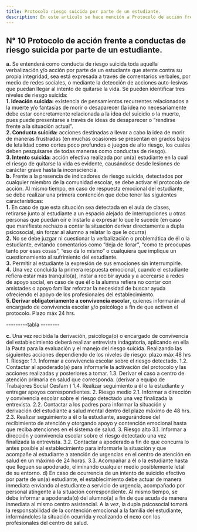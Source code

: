 ```yaml
---
title: Protocolo riesgo suicida por parte de un estudiante.
description: En este artículo se hace mención a Protocolo de acción frente a conductas de riesgo suicida por parte de un estudiante.
---
```

## N° 10 Protocolo de acción frente a conductas de riesgo suicida por parte de un estudiante.  
**a.** Se entenderá como conducta de riesgo suicida toda aquella verbalización y/o acción por parte de un estudiante que atente contra su propia integridad, sea está expresada a través de comentarios verbales, por medio de redes sociales, o mediante la detección de acciones auto-lesivas que puedan llegar al intento de quitarse la vida. Se pueden identificar tres niveles de riesgo suicida:  
**1. Ideación suicida:** existencia de pensamientos recurrentes relacionados a la muerte y/o fantasías de morir o desaparecer (la idea no necesariamente debe estar concretamente relacionada a la idea del suicidio o la muerte, pues puede presentarse a través de ideas de desaparecer o “rendirse frente a la situación actual”.  
**2. Conducta suicida:** acciones destinadas a llevar a cabo la idea de morir de maneras frustradas (en muchas ocasiones se presentan en grados bajos de letalidad como cortes poco profundos o juegos de alto riesgo, los cuales deben pesquisarse de todas maneras como conductas de riesgo).  
**3. Intento suicida:** acción efectiva realizada por un(a) estudiante en la cual el riesgo de quitarse la vida es evidente, causándose desde lesiones de carácter grave hasta la inconsciencia.  
**b.** Frente a la presencia de indicadores de riesgo suicida, detectados por cualquier miembro de la comunidad escolar, se debe activar el protocolo de acción. Al mismo tiempo, en caso de respuesta emocional del estudiante, se debe realizar una primera contención que debe tener las siguientes características:  
**1.** En caso de que esta situación sea detectada en el aula de clases, retirarse junto al estudiante a un espacio alejado de interrupciones u otras personas que puedan oír e instarlo a expresar lo que le sucede (en caso que manifieste rechazo a contar la situación derivar directamente a dupla psicosocial, sin forzar al alumno a relatar lo que le ocurra)  
**2.** No se debe juzgar ni cuestionar la verbalización o problemática de él o la estudiante, evitando comentarios como “deja de llorar”, “como te preocupas tanto por esas cosas”, “eso da lo mismo” o cualquiera que implique un cuestionamiento al sufrimiento del estudiante.  
**3.** Permitir al estudiante la expresión de sus emociones sin interrumpirle.  
**4.** Una vez concluida la primera respuesta emocional, cuando el estudiante refiera estar más tranquilo(a), instar a recibir ayuda y a acercarse a redes de apoyo social, en caso de que él o la alumna refiera no contar con amistades o apoyo familiar reforzar la necesidad de buscar ayuda ofreciendo el apoyo de los profesionales del establecimiento.  
**5. Derivar obligatoriamente a convivencia escolar**, quienes informarán al encargado de convivencia escolar y/o psicólogo a fin de que activen el protocolo. Plazo máx 24 hrs.

---------tabla --------

**c.** Una vez recibida la derivación, psicóloga(o) o encargado de convivencia del establecimiento deberá realizar entrevista indagatoria, aplicando en ella la Pauta para la evaluación y el manejo del riesgo suicida. Realizando las siguientes acciones dependiendo de los niveles de riesgo: plazo máx 48 hrs 1. Riesgo: 1.1. Informar a convivencia escolar sobre el riesgo detectado. 1.2. Contactar al apoderado(a) para informarle la activación del protocolo y las acciones realizadas y posteriores a tomar. 1.3. Derivar el caso a centro de atención primaria en salud que corresponda. (derivar a equipo de Trabajores Social Cesfam ) 1.4. Realizar seguimiento a él o la estudiante y entregar apoyos correspondientes. 2. Riesgo medio 2.1. Informar a dirección y convivencia escolar sobre el riesgo detectado una vez finalizada la entrevista. 2.2. Contactar a los padres para informar la situación y derivación del estudiante a salud mental dentro del plazo máximo de 48 hrs. 2.3. Realizar seguimiento a él o la estudiante, asegurándose del recibimiento de atención y otorgando apoyo y contención emocional hasta que reciba atenciones en el sistema de salud. 3. Riesgo alto 3.1. Informar a dirección y convivencia escolar sobre el riesgo detectado una vez finalizada la entrevista. 3.2. Contactar a apoderado a fin de que concurra lo antes posible al establecimiento para informarle la situación y que acompañe al estudiante a atención de urgencias en el centro de atención en salud en un máximo de 24 horas. 3.3. Acompañar a él o la estudiante hasta que lleguen su apoderado, eliminando cualquier medio posiblemente letal de su entorno. d) En caso de ocurrencia de un intento de suicidio efectivo por parte de un(a) estudiante, el establecimiento debe actuar de manera inmediata enviando al estudiante a servicio de urgencia, acompañado por personal atingente a la situación correspondiente. Al mismo tiempo, se debe informar a apoderada(o) del alumno(a) a fin de que acuda de manera inmediata al mismo centro asistencial. A la vez, la dupla psicosocial tomará la responsabilidad de la contención emocional a la familia del estudiante, informándoles la situación ocurrida y realizando el nexo con los profesionales del centro de salud.